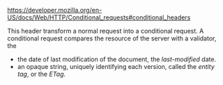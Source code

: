 https://developer.mozilla.org/en-US/docs/Web/HTTP/Conditional_requests#conditional_headers

This header transform a normal request into a conditional request.
A conditional request compares the resource of the server with a validator, the 
- the date of last modification of the document, the _last-modified_ date.
- an opaque string, uniquely identifying each version, called the _entity tag_, or the _ETag_.